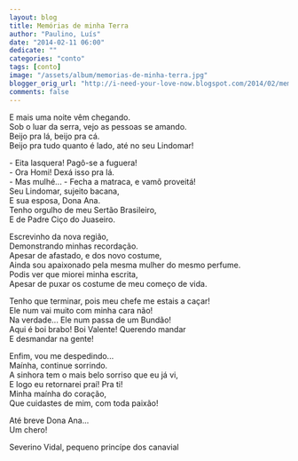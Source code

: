 ```yaml
---
layout: blog
title: Memórias de minha Terra
author: "Paulino, Luís"
date: "2014-02-11 06:00"
dedicate: ""
categories: "conto"
tags: [conto]
image: "/assets/album/memorias-de-minha-terra.jpg"
blogger_orig_url: "http://i-need-your-love-now.blogspot.com/2014/02/memorias-de-minha-terra.html"
comments: false
---
```

E mais uma noite vêm chegando.\
Sob o luar da serra, vejo as pessoas se amando.\
Beijo pra lá, beijo pra cá.\
Beijo pra tudo quanto é lado, até no seu Lindomar!

\- Eita lasquera! Pagô-se a fuguera!\
\- Ora Homi! Dexá isso pra lá.\
\- Mas mulhé... - Fecha a matraca, e vamô proveitá!\
Seu Lindomar, sujeito bacana,\
E sua esposa, Dona Ana.\
Tenho orgulho de meu Sertão Brasileiro,\
E de Padre Ciço do Juaseiro.

Escrevinho da nova região,\
Demonstrando minhas recordação.\
Apesar de afastado, e dos novo costume,\
Ainda sou apaixonado pela mesma mulher do mesmo perfume.\
Podis ver que miorei minha escrita,\
Apesar de puxar os costume de meu começo de vida.

Tenho que terminar, pois meu chefe me estais a caçar!\
Ele num vai muito com minha cara não!\
Na verdade... Ele num passa de um Bundão!\
Aqui é boi brabo! Boi Valente! Querendo mandar\
E desmandar na gente!

Enfim, vou me despedindo...\
Maínha, continue sorrindo.\
A sinhora tem o mais belo sorriso que eu já vi,\
E logo eu retornarei praí! Pra ti!\
Minha maínha do coração,\
Que cuidastes de mim, com toda paixão!

Até breve Dona Ana...\
Um chero!

Severino Vidal, pequeno princípe dos canavial
